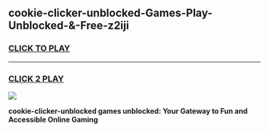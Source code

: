 
## cookie-clicker-unblocked-Games-Play-Unblocked-&-Free-z2iji
<h3>
<a href="https://premium76.site?title=cookie-clicker-unblocked&ref=24A">CLICK TO PLAY</a></h3>
<hr>

<h3>
<a href="https://premium76.site?title=cookie-clicker-unblocked&ref=24A">CLICK 2 PLAY</a>
  
</h3>

<a href="https://premium76.site?title=cookie-clicker-unblocked&ref=24A"><img src="https://clearcache.store/games.png"></a>


**cookie-clicker-unblocked games unblocked: Your Gateway to Fun and Accessible Online Gaming**
